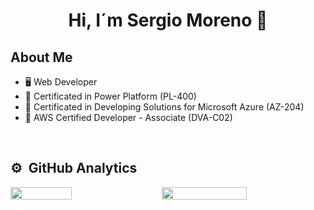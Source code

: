 <div align="center">
<h1 align="center">Hi, I´m Sergio Moreno 👋</h1>
</div>

## About Me

- :desktop_computer: Web Developer
- :closed_book: Certificated in Power Platform (PL-400)
- :green_book: Certificated in Developing Solutions for Microsoft Azure (AZ-204)
- :orange_book: AWS Certified Developer - Associate (DVA-C02)
<br>


## ⚙️ &nbsp;GitHub Analytics

<div style="display: flex; justify-content: space-between;">
    <img src="https://github-readme-stats-nine-brown.vercel.app/api/top-langs/?username=SergioMorenoValiente&layout=compact&langs_count=10&hide_border=1&role=OWNER,COLLABORATOR&theme=react" width="44%">
    <img src="https://github-readme-stats-eight-theta.vercel.app/api?username=SergioMorenoValiente&langs_count=10&hide_border=1&role=OWNER,COLLABORATOR&theme=react" width="52%">
</div>




